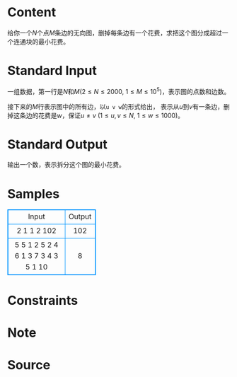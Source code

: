 
# Content

给你一个$N$个点$M$条边的无向图，删掉每条边有一个花费，求把这个图分成超过一个连通块的最小花费。

# Standard Input

一组数据，第一行是$N$和$M$($2 \leq N \leq 2000$, $1 \leq M \leq 10^5$)，表示图的点数和边数。

接下来的$M$行表示图中的所有边，以`u v w`的形式给出， 表示从$u$到$v$有一条边，删掉这条边的花费是$w$，保证$u \neq v$ ($1 \leq u, v \leq N$, $1 \leq w \leq 1000$)。

# Standard Output

输出一个数，表示拆分这个图的最小花费。

# Samples

<style>
        table,table tr th, table tr td { border:1px solid #0094ff; }
        table { width: 200px; min-height: 25px; line-height: 25px; text-align: center; border-collapse: collapse;}   
    </style>
<table>
	<tr>
		<td>Input</td>
		<td>Output</td>
	</tr>
<tr><td>2 1
1 2 102
</td><td>102
</td></tr><tr><td>5 5
1 2 5
2 4 6
1 3 7
3 4 3
5 1 10
</td><td>8
</td></tr></table>


# Constraints



# Note



# Source


